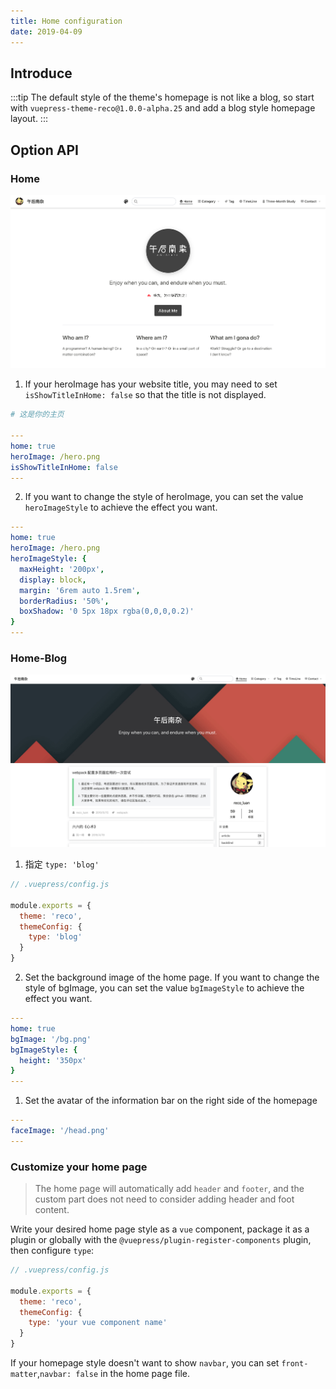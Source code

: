 ```yaml
---
title: Home configuration
date: 2019-04-09
---
```


## Introduce

:::tip
The default style of the theme's homepage is not like a blog, so start with `vuepress-theme-reco@1.0.0-alpha.25` and add a blog style homepage layout.
:::

## Option API

### Home
![home.png](../images/1.png)

1. If your heroImage has your website title, you may need to set `isShowTitleInHome: false` so that the title is not displayed.

```yaml
# 这是你的主页 

---
home: true
heroImage: /hero.png
isShowTitleInHome: false
---
```

2. If you want to change the style of heroImage, you can set the value `heroImageStyle` to achieve the effect you want.

```yaml
---
home: true
heroImage: /hero.png
heroImageStyle: {
  maxHeight: '200px',
  display: block,
  margin: '6rem auto 1.5rem',
  borderRadius: '50%',
  boxShadow: '0 5px 18px rgba(0,0,0,0.2)'
}
---
```

### Home-Blog
![home.png](../images/home-blog.png)


1. 指定 `type: 'blog'`

```javascript
// .vuepress/config.js

module.exports = {
  theme: 'reco',
  themeConfig: {
    type: 'blog'
  }  
}  
```

2. Set the background image of the home page. If you want to change the style of bgImage, you can set the value `bgImageStyle` to achieve the effect you want.

```yaml
---
home: true
bgImage: '/bg.png'
bgImageStyle: {
  height: '350px'
}
---
```

1. Set the avatar of the information bar on the right side of the homepage

```yaml
---
faceImage: '/head.png'
---
```

### Customize your home page <Badge type="tip" text="Beta" />

> The home page will automatically add `header` and `footer`, and the custom part does not need to consider adding header and foot content.

Write your desired home page style as a `vue` component, package it as a plugin or globally with the `@vuepress/plugin-register-components` plugin, then configure `type`:


```javascript
// .vuepress/config.js

module.exports = {
  theme: 'reco',
  themeConfig: {
    type: 'your vue component name'
  }  
}  
```

If your homepage style doesn't want to show `navbar`, you can set `front-matter`,`navbar: false` in the home page file.
